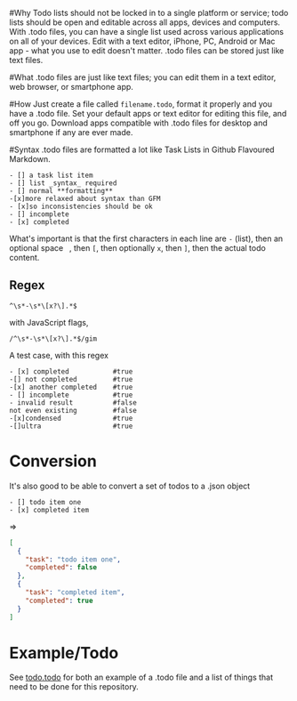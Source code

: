 #Why
Todo lists should not be locked in to a single platform or service; todo lists should be open and editable across all apps, devices and computers. With .todo files, you can have a single list used across various applications on all of your devices. Edit with a text editor, iPhone, PC, Android or Mac app - what you use to edit doesn't matter. .todo files can be stored just like text files.

#What
.todo files are just like text files; you can edit them in a text editor, web browser, or smartphone app. 

#How
Just create a file called `filename.todo`, format it properly and you have a .todo file. Set your default apps or text editor for editing this file, and off you go. Download apps compatible with .todo files for desktop and smartphone if any are ever made.

#Syntax
.todo files are formatted a lot like Task Lists in Github Flavoured Markdown.

```.todo
- [] a task list item
- [] list _syntax_ required
- [] normal **formatting**
-[x]more relaxed about syntax than GFM
- [x]so inconsistencies should be ok
- [] incomplete
- [x] completed
```

What's important is that the first characters in each line are `-` (list), then an optional space ` `, then `[`, then optionally `x`, then `]`, then the actual todo content.

## Regex

```regex
^\s*-\s*\[x?\].*$
```

with JavaScript flags,

```regex
/^\s*-\s*\[x?\].*$/gim
```

A test case, with this regex

```
- [x] completed           #true
-[] not completed         #true
-[x] another completed    #true
- [] incomplete           #true
- invalid result          #false
not even existing         #false
-[x]condensed             #true
-[]ultra                  #true
```

# Conversion
It's also good to be able to convert a set of todos to a .json object

```.todo
- [] todo item one
- [x] completed item
```

=>

```json
[
  {
    "task": "todo item one",
    "completed": false
  },
  {
    "task": "completed item",
    "completed": true
  }
]
```

# Example/Todo
See [todo.todo](todo.todo) for both an example of a .todo file and a list of things that need to be done for this repository.
